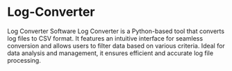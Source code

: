 # Log-Converter
Log Converter Software Log Converter is a Python-based tool that converts log files to CSV format. It features an intuitive interface for seamless conversion and allows users to filter data based on various criteria. Ideal for data analysis and management, it ensures efficient and accurate log file processing.
